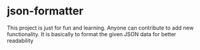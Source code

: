 # json-formatter
This project is just for fun and learning. Anyone can contribute to add new functionality. It is basically to format the given JSON data for better readability
